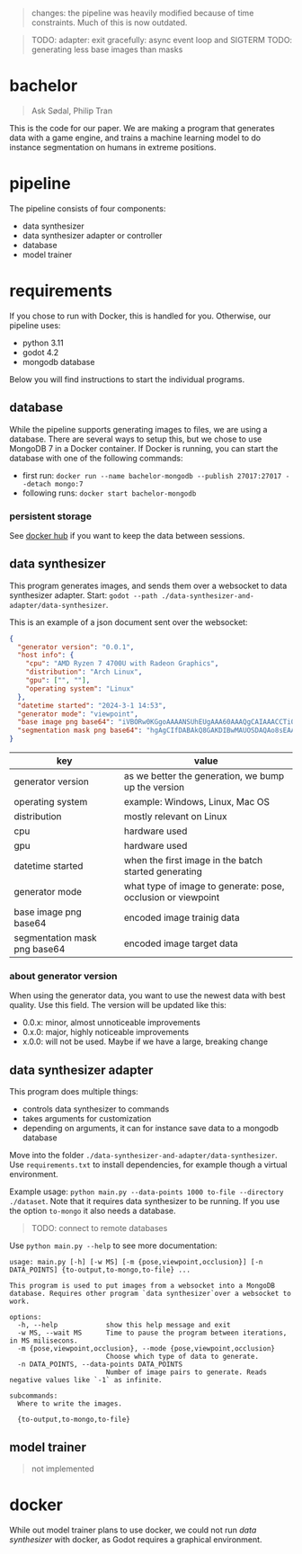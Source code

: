 > changes: the pipeline was heavily modified because of time constraints. Much of this is now outdated. 

> TODO: adapter: exit gracefully: async event loop and SIGTERM
> TODO: generating less base images than masks

# bachelor
> Ask Sødal, Philip Tran

This is the code for our paper. We are making a program that generates data with a game engine, and trains a machine learning model to do instance segmentation on humans in extreme positions.

# pipeline
The pipeline consists of four components:
- data synthesizer
- data synthesizer adapter or controller
- database
- model trainer

# requirements
If you chose to run with Docker, this is handled for you. Otherwise, our pipeline uses:
- python 3.11
- godot 4.2
- mongodb database

Below you will find instructions to start the individual programs. 

## database
While the pipeline supports generating images to files, we are using a database. There are several ways to setup this, but we chose to use MongoDB 7 in a Docker container. If Docker is running, you can start the database with one of the following commands: 
- first run: `docker run --name bachelor-mongodb --publish 27017:27017 --detach mongo:7`
- following runs: `docker start bachelor-mongodb`

### persistent storage
See [docker hub](https://hub.docker.com/_/mongo) if you want to keep the data between sessions.
 
## data synthesizer
This program generates images, and sends them over a websocket to data synthesizer adapter. Start: `godot --path ./data-synthesizer-and-adapter/data-synthesizer`. 

This is an example of a json document sent over the websocket:
```json
{
  "generator version": "0.0.1", 
  "host info": {
    "cpu": "AMD Ryzen 7 4700U with Radeon Graphics", 
    "distribution": "Arch Linux", 
    "gpu": ["", ""], 
    "operating system": "Linux"
  },
  "datetime started": "2024-3-1 14:53", 
  "generator mode": "viewpoint", 
  "base image png base64": "iVBORw0KGgoAAAANSUhEUgAAA60AAAQgCAIAAACCTi0AAAAAAXNSR0IA...",
  "segmentation mask png base64": "hgAgCIfDABAkQ8GAKDIBwMAUOSDAQAo8sEAABT5YAAAinwwAABFPhgAgCIfD..."
}
```

|key                         |value                                                       |
|----------------------------|------------------------------------------------------------|
|generator version           |as we better the generation, we bump up the version         |
|operating system            |example: Windows, Linux, Mac OS                             |
|distribution                |mostly relevant on Linux                                    |
|cpu                         |hardware used                                               | 
|gpu                         |hardware used                                               |
|datetime started            |when the first image in the batch started generating        |
|generator mode              |what type of image to generate: pose, occlusion or viewpoint|
|base image png base64       |encoded image trainig data                                  |
|segmentation mask png base64|encoded image target data                                   | 
  
### about generator version
When using the generator data, you want to use the newest data with best quality. Use this field. The version will be updated like this:
- 0.0.x: minor, almost unnoticeable improvements
- 0.x.0: major, highly noticeable improvements
- x.0.0: will not be used. Maybe if we have a large, breaking change

## data synthesizer adapter
This program does multiple things:
- controls data synthesizer to commands
- takes arguments for customization
- depending on arguments, it can for instance save data to a mongodb database

Move into the folder `./data-synthesizer-and-adapter/data-synthesizer`. Use `requirements.txt` to install dependencies, for example though a virtual environment. 

Example usage: `python main.py --data-points 1000 to-file --directory ./dataset`. Note that it requires data synthesizer to be running. If you use the option `to-mongo` it also needs a database. 

> TODO: connect to remote databases
 
Use `python main.py --help` to see more documentation:
```
usage: main.py [-h] [-w MS] [-m {pose,viewpoint,occlusion}] [-n DATA_POINTS] {to-output,to-mongo,to-file} ...

This program is used to put images from a websocket into a MongoDB database. Requires other program `data synthesizer`over a websocket to work.

options:
  -h, --help            show this help message and exit
  -w MS, --wait MS      Time to pause the program between iterations, in MS milisecons.
  -m {pose,viewpoint,occlusion}, --mode {pose,viewpoint,occlusion}
                        Choose which type of data to generate.
  -n DATA_POINTS, --data-points DATA_POINTS
                        Number of image pairs to generate. Reads negative values like `-1` as infinite.

subcommands:
  Where to write the images.

  {to-output,to-mongo,to-file}
```

## model trainer
> not implemented
 
# docker
While out model trainer plans to use docker, we could not run *data synthesizer* with docker, as Godot requires a graphical environment.
